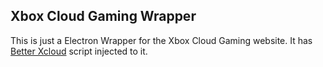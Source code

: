 ## Xbox Cloud Gaming Wrapper

This is just a Electron Wrapper for the Xbox Cloud Gaming website. It has [Better Xcloud](https://better-xcloud.github.io/) script injected to it.
